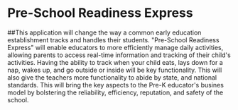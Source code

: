 # Pre-School Readiness Express

##This application will change the way a common early education establishment tracks and handles their students. "Pre-School Readiness Express" will enable educators to more efficiently manage daily activities, allowing parents to access real-time information and tracking of their child's activities. Having the ability to track when your child eats, lays down for a nap, wakes up, and go outside or inside will be key functionality. This will also give the teachers more functionality to abide by state, and national standards. This will bring the key aspects to the Pre-K educator's busines model by bolstering the reliability, efficiency, reputation, and safety of the school.
